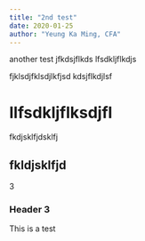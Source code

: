 ```yaml
---
title: "2nd test"
date: 2020-01-25
author: "Yeung Ka Ming, CFA"
---
```

another test
jfkdsjflkds
lfsdkljflkdjs

fjklsdjfklsdjlkfjsd
kdsjflkdjlsf

# llfsdkljflksdjfl
fkdjsklfjdsklfj

## fkldjsklfjd
3

### Header 3
This is a test

